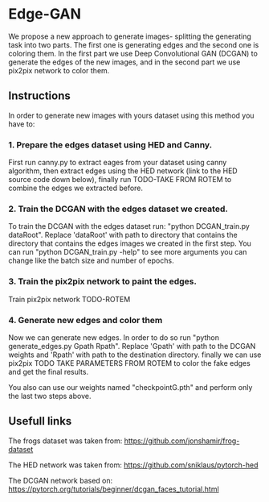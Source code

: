 # Edge-GAN

We propose a new approach to generate images- splitting the generating task into two parts. The first one is generating edges and the second one is coloring them. In the first part we use Deep Convolutional GAN (DCGAN) to generate the edges of the new images, and in the second part we use pix2pix network to color them.

## Instructions

In order to generate new images with yours dataset using this method you have to:

### 1. Prepare the edges dataset using HED and Canny.
First run canny.py to extract eages from your dataset using canny algorithm,
then extract edges using the HED network (link to the HED source code down below),
finally run TODO-TAKE FROM ROTEM to combine the edges we extracted before.  

### 2. Train the DCGAN with the edges dataset we created.
To train the DCGAN with the edges dataset run: "python DCGAN_train.py dataRoot".
Replace 'dataRoot' with path to directory that contains the directory that contains
the edges images we created in the first step.
You can run "python DCGAN_train.py -help" to see more arguments you can change like the batch size
and number of epochs.

### 3. Train the pix2pix network to paint the edges.
Train pix2pix network TODO-ROTEM 

### 4. Generate new edges and color them
Now we can generate new edges. In order to do so run "python generate_edges.py Gpath Rpath".
Replace 'Gpath' with path to the DCGAN weights and 'Rpath' with path to the destination directory. 
finally we can use pix2pix TODO TAKE PARAMETERS FROM ROTEM to color the fake edges and get the final results.

You also can use our weights named "checkpointG.pth" and perform only the last two steps above.  

## Usefull links
The frogs dataset was taken from: https://github.com/jonshamir/frog-dataset

The HED network was taken from: https://github.com/sniklaus/pytorch-hed

The DCGAN network based on: https://pytorch.org/tutorials/beginner/dcgan_faces_tutorial.html
